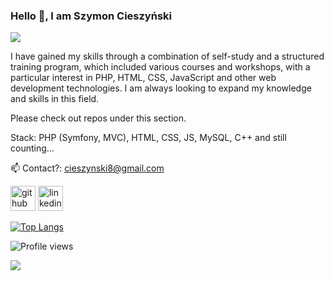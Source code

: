 ### Hello 👋, I am Szymon Cieszyński
![](www.linkedin.com/in/szymon-cieszyński)

I have gained my skills through a combination of self-study and a structured training program, which included various courses and workshops, 
with a particular interest in PHP, HTML, CSS, JavaScript and other web development technologies. 
I am always looking to expand my knowledge and skills in this field.

Please check out repos under this section.

Stack: PHP (Symfony, MVC), HTML, CSS, JS, MySQL, C++ and still counting...

📫 Contact?: cieszynski8@gmail.com


[<img src='https://cdn.jsdelivr.net/npm/simple-icons@3.0.1/icons/github.svg' alt='github' height='40'>](https://github.com/szymon-cieszynski)  [<img src='https://cdn.jsdelivr.net/npm/simple-icons@3.0.1/icons/linkedin.svg' alt='linkedin' height='40'>](https://www.linkedin.com/in/szymon-cieszyński)  

[![Top Langs](https://github-readme-stats.vercel.app/api/top-langs/?username=szymon-cieszynski)](https://github.com/anuraghazra/github-readme-stats)

![Profile views](https://gpvc.arturio.dev/szymon-cieszynski)  

![](https://komarev.com/ghpvc/?username=szymon-cieszynski)
